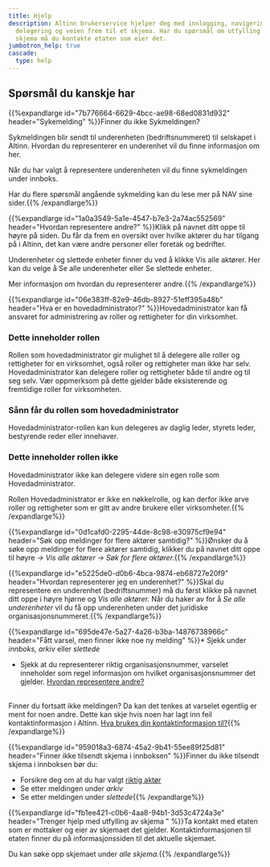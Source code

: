 ```yaml
---
title: Hjelp
description: Altinn brukerservice hjelper deg med innlogging, navigering,
  delegering og veien frem til et skjema. Har du spørsmål om utfylling av et
  skjema må du kontakte etaten som eier det.
jumbotron_help: true
cascade:
  type: help
---
```

## Spørsmål du kanskje har

{{%expandlarge id="7b776664-6629-4bcc-ae98-68ed0831d932" header="Sykemelding" %}}Finner du ikke Sykmeldingen? 

Sykmeldingen blir sendt til underenheten (bedriftsnummeret) til selskapet i Altinn. Hvordan du representerer en underenhet vil du finne informasjon om her.

Når du har valgt å representere underenheten vil du finne sykmeldingen under innboks.

Har du flere spørsmål angående sykmelding kan du lese mer på NAV sine sider.{{% /expandlarge%}}

{{%expandlarge id="1a0a3549-5a1e-4547-b7e3-2a74ac552569" header="Hvordan representere andre?" %}}Klikk på navnet ditt oppe til høyre på siden. Du får da frem en oversikt over hvilke aktører du har tilgang på i Altinn, det kan være andre personer eller foretak og bedrifter.

Underenheter og slettede enheter finner du ved å klikke Vis alle aktører. Her kan du velge å Se alle underenheter eller Se slettede enheter.

Mer informasjon om hvordan du representerer andre.{{% /expandlarge%}}

{{%expandlarge id="06e383ff-82e9-46db-8927-51eff395a48b" header="Hva er en hovedadministrator?" %}}Hovedadministrator kan få ansvaret for administrering av roller og rettigheter for din virksomhet.

### Dette inneholder rollen

Rollen som hovedadministrator gir mulighet til å delegere alle roller og rettigheter for en virksomhet, også roller og rettigheter man ikke har selv. Hovedadministrator kan delegere roller og rettigheter både til andre og til seg selv. Vær oppmerksom på dette gjelder både eksisterende og fremtidige roller for virksomheten.

### Sånn får du rollen som hovedadministrator

Hovedadministrator-rollen kan kun delegeres av daglig leder, styrets leder, bestyrende reder eller innehaver.

### Dette inneholder rollen ikke

Hovedadministrator ikke kan delegere videre sin egen rolle som Hovedadministrator.

Rollen Hovedadministrator er ikke en nøkkelrolle, og kan derfor ikke arve roller og rettigheter som er gitt av andre brukere eller virksomheter.{{% /expandlarge%}}

{{%expandlarge id="0d1cafd0-2295-44de-8c98-e30975cf9e94" header="Søk opp meldinger for flere aktører samtidig?" %}}Ønsker du å søke opp meldinger for flere aktører samtidig, klikker du på navnet ditt oppe til høyre *→ Vis alle aktører → Søk for flere aktører.*{{% /expandlarge%}}

{{%expandlarge id="e5225de0-d0b6-4bca-9874-eb68727e20f9" header="Hvordan representerer jeg en underenhet?" %}}Skal du representere en underenhet (bedriftsnummer) må du først klikke på navnet ditt oppe i høyre hjørne og *Vis alle aktører.* Når du haker av for å *Se alle underenheter* vil du få opp underenheten under det juridiske organisasjonsnummeret.{{% /expandlarge%}}

{{%expandlarge id="695de47e-5a27-4a26-b3ba-14876738966c" header="Fått varsel, men finner ikke noe ny melding" %}}* Sjekk under *innboks, arkiv* eller *slettede*
* Sjekk at du representerer riktig organisasjonsnummer, varselet inneholder som regel informasjon om hvilket organisasjonsnummer det gjelder. [Hvordan representere andre?](https://www.altinn.no/hjelp/innboks/innboks/hvordan-velge-aktorprofil/ "Representere andre") 

\
Finner du fortsatt ikke meldingen? Da kan det tenkes at varselet egentlig er ment for noen andre. Dette kan skje hvis noen har lagt inn feil kontaktinformasjon i Altinn. [Hva brukes din kontaktinformasjon til?](https://www.altinn.no/hjelp/profil/kontaktinformasjon/hva-brukes-kontaktinformasjon-til/ "Hva brukes din kontaktinformasjon til?"){{% /expandlarge%}}

{{%expandlarge id="959018a3-6874-45a2-9b41-55ee89f25d81" header="Finner ikke tilsendt skjema i innboksen" %}}Finner du ikke tilsendt skjema i innboksen bør du:

* Forsikre deg om at du har valgt [riktig aktør](https://www.altinn.no/hjelp/innboks/innboks/hvordan-velge-aktorprofil/ "Aktør")
* Se etter meldingen under *arkiv*
* Se etter meldingen under *slettede*{{% /expandlarge%}}

{{%expandlarge id="fb1ee421-c0b6-4aa8-94b1-3d53c4724a3e" header="Trenger hjelp med utfylling av skjema " %}}Ta kontakt med etaten som er mottaker og eier av skjemaet det gjelder. Kontaktinformasjonen til etaten finner du på informasjonssiden til det aktuelle skjemaet.

Du kan søke opp skjemaet under *alle skjema.*{{% /expandlarge%}}